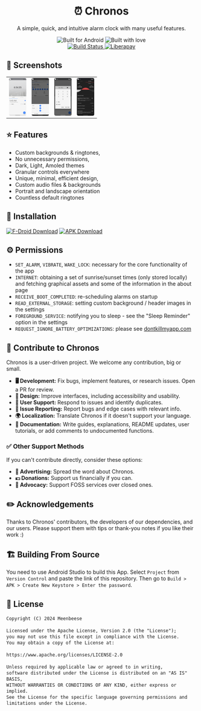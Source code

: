 <div align="center">
  <h1>⏰ Chronos</h1>
  <p>A simple, quick, and intuitive alarm clock with many useful features.</p>
  <img src="https://forthebadge.com/images/badges/built-for-android.svg" alt="Built for Android">
  <img src="https://forthebadge.com/images/badges/built-with-love.svg" alt="Built with love">
  <br>
  <a href="https://github.com/meenbeese/Chronos/actions/workflows/android.yml">
    <img src="https://github.com/meenbeese/Chronos/actions/workflows/android.yml/badge.svg?branch=main" alt="Build Status">
  </a>
  <a href="https://liberapay.com/meenbeese/">
    <img src="https://img.shields.io/badge/liberapay-donate-yellow.svg?logo=liberapay" alt="Liberapay">
  </a>
</div>

## 🌄 Screenshots    

<div align="center">
  <table>
    <tr>
      <td style="width: 25%; height: 100px;"><img src="./.github/images/home.png" alt="Home" style="width: 100%; height: 100%;"></td>
      <td style="width: 25%; height: 100px;"><img src="./.github/images/alarms.png" alt="Alarms" style="width: 100%; height: 100%;"></td>
      <td style="width: 25%; height: 100px;"><img src="./.github/images/timers.png" alt="Timers" style="width: 100%; height: 100%;"></td>
      <td style="width: 25%; height: 100px;"><img src="./.github/images/themes.png" alt="Themes" style="width: 100%; height: 100%;"></td>
    </tr>
  </table>
</div>

## ⭐ Features

- Custom backgrounds & ringtones,
- No unnecessary permissions,
- Dark, Light, Amoled themes
- Granular controls everywhere
- Unique, minimal, efficient design,
- Custom audio files & backgrounds
- Portrait and landscape orientation
- Countless default ringtones

## 📲 Installation

[<img width='200' height='80' alt='F-Droid Download' src='https://fdroid.gitlab.io/artwork/badge/get-it-on.png'>](https://f-droid.org/packages/me.jfenn.Chronos/)
[<img width='200' height='80' alt='APK Download' src='https://user-images.githubusercontent.com/114044633/223920025-83687de0-e463-4c5d-8122-e06e4bb7d40c.png'>]((../../releases/))

## ⚙️ Permissions

- `SET_ALARM`, `VIBRATE`, `WAKE_LOCK`: necessary for the core functionality of the app
- `INTERNET`: obtaining a set of sunrise/sunset times (only stored locally) and fetching graphical assets and some of the information in the about page
- `RECEIVE_BOOT_COMPLETED`: re-scheduling alarms on startup
- `READ_EXTERNAL_STORAGE`: setting custom background / header images in the settings
- `FOREGROUND_SERVICE`: notifying you to sleep - see the "Sleep Reminder" option in the settings
- `REQUEST_IGNORE_BATTERY_OPTIMIZATIONS`: please see [dontkillmyapp.com](https://dontkillmyapp.com/)

## 📝 Contribute to Chronos

Chronos is a user-driven project. We welcome any contribution, big or small.

- **🖥️ Development:** Fix bugs, implement features, or research issues. Open a PR for review.
- **🍥 Design:** Improve interfaces, including accessibility and usability.
- **🤝 User Support:** Respond to issues and identify duplicates.
- **📂 Issue Reporting:** Report bugs and edge cases with relevant info.
- **🌍 Localization:** Translate Chronos if it doesn't support your language.
- **📄 Documentation:** Write guides, explanations, README updates, user tutorials, or add comments to undocumented functions.

### ✅ Other Support Methods

If you can't contribute directly, consider these options:

- **💈 Advertising:** Spread the word about Chronos.
- **💵 Donations:** Support us financially if you can.
- **📢 Advocacy:** Support FOSS services over closed ones.

## ✏️ Acknowledgements

Thanks to Chronos' contributors, the developers of our dependencies, and our users. Please support them with tips or thank-you notes if you like their work :)

## 🏗️ Building From Source

You need to use Android Studio to build this App.
Select `Project` from `Version Control` and paste the link of this repository.
Then go to `Build > APK > Create New Keystore > Enter the password`.

## 📝 License

```
Copyright (C) 2024 Meenbeese

Licensed under the Apache License, Version 2.0 (the "License");
you may not use this file except in compliance with the License.
You may obtain a copy of the License at:

https://www.apache.org/licenses/LICENSE-2.0

Unless required by applicable law or agreed to in writing,
software distributed under the License is distributed on an "AS IS" BASIS,
WITHOUT WARRANTIES OR CONDITIONS OF ANY KIND, either express or implied.
See the License for the specific language governing permissions and limitations under the License.
```
